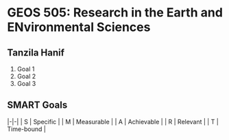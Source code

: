 # GEOS 505: Research in the Earth and ENvironmental Sciences

## Tanzila Hanif

1. Goal 1
2. Goal 2
3. Goal 3

## SMART Goals

|-|-|
| S | Specific |
| M | Measurable |
| A | Achievable |
| R | Relevant |
| T | Time-bound |

